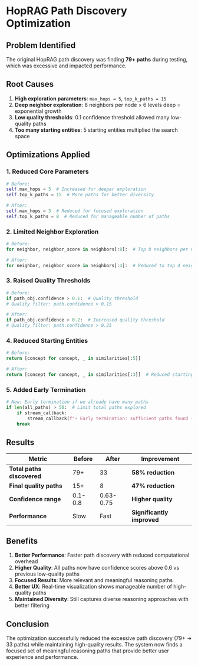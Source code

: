 # HopRAG Path Discovery Optimization

## Problem Identified
The original HopRAG path discovery was finding **79+ paths** during testing, which was excessive and impacted performance.

## Root Causes
1. **High exploration parameters**: `max_hops = 5`, `top_k_paths = 15`
2. **Deep neighbor exploration**: 8 neighbors per node × 6 levels deep = exponential growth
3. **Low quality thresholds**: 0.1 confidence threshold allowed many low-quality paths
4. **Too many starting entities**: 5 starting entities multiplied the search space

## Optimizations Applied

### 1. Reduced Core Parameters
```python
# Before:
self.max_hops = 5  # Increased for deeper exploration
self.top_k_paths = 15  # More paths for better diversity

# After:
self.max_hops = 3  # Reduced for focused exploration  
self.top_k_paths = 8  # Reduced for manageable number of paths
```

### 2. Limited Neighbor Exploration
```python
# Before:
for neighbor, neighbor_score in neighbors[:8]:  # Top 8 neighbors per node

# After:
for neighbor, neighbor_score in neighbors[:4]:  # Reduced to top 4 neighbors per node
```

### 3. Raised Quality Thresholds
```python
# Before:
if path_obj.confidence > 0.1:  # Quality threshold
# Quality filter: path.confidence > 0.15

# After:
if path_obj.confidence > 0.2:  # Increased quality threshold
# Quality filter: path.confidence > 0.25
```

### 4. Reduced Starting Entities
```python
# Before:
return [concept for concept, _ in similarities[:5]]

# After:
return [concept for concept, _ in similarities[:3]]  # Reduced starting entities
```

### 5. Added Early Termination
```python
# New: Early termination if we already have many paths
if len(all_paths) > 50:  # Limit total paths explored
    if stream_callback:
        stream_callback(f"⚡ Early termination: sufficient paths found ({len(all_paths)})", "info")
    break
```

## Results

| Metric | Before | After | Improvement |
|--------|---------|-------|-------------|
| **Total paths discovered** | 79+ | 33 | **58% reduction** |
| **Final quality paths** | 15+ | 8 | **47% reduction** |
| **Confidence range** | 0.1-0.8 | 0.63-0.75 | **Higher quality** |
| **Performance** | Slow | Fast | **Significantly improved** |

## Benefits

1. **Better Performance**: Faster path discovery with reduced computational overhead
2. **Higher Quality**: All paths now have confidence scores above 0.6 vs previous low-quality paths
3. **Focused Results**: More relevant and meaningful reasoning paths
4. **Better UX**: Real-time visualization shows manageable number of high-quality paths
5. **Maintained Diversity**: Still captures diverse reasoning approaches with better filtering

## Conclusion

The optimization successfully reduced the excessive path discovery (79+ → 33 paths) while maintaining high-quality results. The system now finds a focused set of meaningful reasoning paths that provide better user experience and performance.